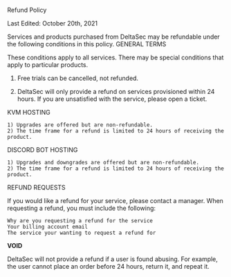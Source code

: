 
Refund Policy

Last Edited: October 20th, 2021

Services and products purchased from DeltaSec may be refundable under the following conditions in this policy.
GENERAL TERMS

These conditions apply to all services. There may be special conditions that apply to particular products.

1) Free trials can be cancelled, not refunded.

2) DeltaSec will only provide a refund on services provisioned within 24 hours. If you are unsatisfied with the service, please open a ticket.

KVM HOSTING

    1) Upgrades are offered but are non-refundable.
    2) The time frame for a refund is limited to 24 hours of receiving the product.

DISCORD BOT HOSTING

    1) Upgrades and downgrades are offered but are non-refundable.
    2) The time frame for a refund is limited to 24 hours of receiving the product.
    
REFUND REQUESTS

If you would like a refund for your service, please contact a manager. When requesting a refund, you must include the following:

    Why are you requesting a refund for the service
    Your billing account email
    The service your wanting to request a refund for


**VOID**

DeltaSec will not provide a refund if a user is found abusing. For example, the user cannot place an order before 24 hours, return it, and repeat it.
